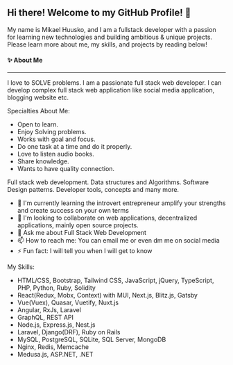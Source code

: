 ## Hi there! Welcome to my GitHub Profile! 👋

My name is Mikael Huusko, and I am a fullstack developer with a passion for learning new technologies and building ambitious & unique projects. Please learn more about me, my skills, and projects by reading below!


#### ✨  About Me

------------

I love to SOLVE problems. I am a passionate full stack web developer. I can develop complex full stack web application like social media application, blogging website etc.

Specialties About Me:

- Open to learn.
- Enjoy Solving problems.
- Works with goal and focus.
- Do one task at a time and do it properly.
- Love to listen audio books.
- Share knowledge.
- Wants to have quality connection.

Full stack web development.
Data structures and Algorithms.
Software Design patterns.
Developer tools, concepts and many more.

- 🌱 I'm currently learning the introvert entrepreneur amplify your strengths and create success on your own terms
- 👯 I'm looking to collaborate on web applications, decentralized applications, mainly open source projects.
- 💬 Ask me about Full Stack Web Development
- 📫 How to reach me: You can email me or even dm me on social media
- ⚡ Fun fact: I will tell you when I will get to know

My Skills:
 - HTML/CSS, Bootstrap, Tailwind CSS, JavaScript, jQuery, TypeScript, PHP, Python, Ruby, Solidity
 - React(Redux, Mobx, Context) with MUI, Next.js, Blitz.js, Gatsby
 - Vue(Vuex), Quasar, Vuetify, Nuxt.js
 - Angular, RxJs, Laravel
 - GraphQL, REST API
 - Node.js, Express.js, Nest.js
 - Laravel, Django(DRF), Ruby on Rails
 - MySQL, PostgreSQL, SQLite, SQL Server, MongoDB
 - Nginx, Redis, Memcache
 - Medusa.js, ASP.NET, .NET


<!--
**followDev/followDev** is a ✨ _special_ ✨ repository because its `README.md` (this file) appears on your GitHub profile.

Here are some ideas to get you started:

- 🔭 I’m currently working on ...
- 🌱 I’m currently learning ...
- 👯 I’m looking to collaborate on ...
- 🤔 I’m looking for help with ...
- 💬 Ask me about ...
- 📫 How to reach me: ...
- 😄 Pronouns: ...
- ⚡ Fun fact: ...
-->
